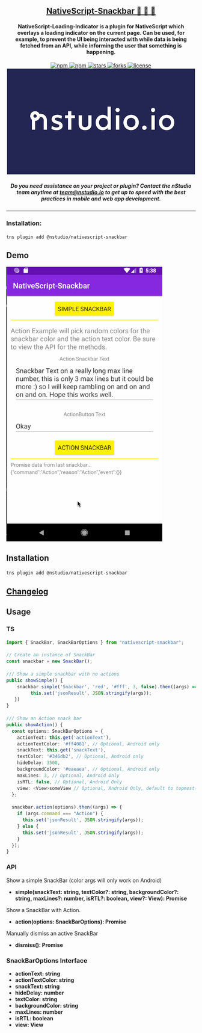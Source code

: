 <a align="center" href="https://www.npmjs.com/package/@nstudio/nativescript-snackbar">
    <h2 align="center">NativeScript-Snackbar 🍭 🍫 🍦</h2>
</a>
<h4 align="center">
NativeScript-Loading-Indicator is a plugin for NativeScript which overlays a loading indicator on the current page. Can be used, for example, to prevent the UI being interacted with while data is being fetched from an API, while informing the user that something is happening.
</h4>

<p align="center">
    <a href="https://www.npmjs.com/package/@nstudio/nativescript-snackbar">
        <img src="https://img.shields.io/npm/v/@nstudio/nativescript-snackbar.svg" alt="npm">
    </a>
    <a href="https://www.npmjs.com/package/@nstudio/nativescript-snackbar">
        <img src="https://img.shields.io/npm/dt/@nstudio/nativescript-snackbar.svg?label=npm%20downloads" alt="npm">
    </a>
    <a href="https://github.com/nstudio/nativescript-snackbar/stargazers">
        <img src="https://img.shields.io/github/stars/nstudio/nativescript-snackbar.svg" alt="stars">
    </a>
     <a href="https://github.com/nstudio/nativescript-snackbar/network">
        <img src="https://img.shields.io/github/forks/nstudio/nativescript-snackbar.svg" alt="forks">
    </a>
    <a href="https://github.com/nstudio/nativescript-snackbar/blob/master/LICENSE">
        <img src="https://img.shields.io/github/license/nstudio/nativescript-snackbar.svg" alt="license">
    </a>
    <a href="http://nstudio.io">
      <img src="https://github.com/nstudio/media/blob/master/images/nstudio-banner.png?raw=true" alt="nStudio banner">
    </a>
    <h5 align="center">Do you need assistance on your project or plugin? Contact the nStudio team anytime at <a href="mailto:team@nstudio.io">team@nstudio.io</a> to get up to speed with the best practices in mobile and web app development.
    </h5>
</p>

---

### Installation:

`tns plugin add @nstudio/nativescript-snackbar`

## Demo

![Snackbar](./screens/snackbar.gif)

## Installation

`tns plugin add @nstudio/nativescript-snackbar`

## [Changelog](./CHANGELOG.md)

## Usage

### TS

```typescript
import { SnackBar, SnackBarOptions } from "nativescript-snackbar";

// Create an instance of SnackBar
const snackbar = new SnackBar();

/// Show a simple snackbar with no actions
public showSimple() {
    snackbar.simple('Snackbar', 'red', '#fff', 3, false).then((args) => {
         this.set('jsonResult', JSON.stringify(args));
   })
}

/// Show an Action snack bar
public showAction() {
  const options: SnackBarOptions = {
    actionText: this.get('actionText'),
    actionTextColor: '#ff4081', // Optional, Android only
    snackText: this.get('snackText'),
    textColor: '#346db2', // Optional, Android only
    hideDelay: 3500,
    backgroundColor: '#eaeaea', // Optional, Android only
    maxLines: 3, // Optional, Android Only
    isRTL: false, // Optional, Android Only
    view: <View>someView // Optional, Android Only, default to topmost().currentPage
  };

  snackbar.action(options).then((args) => {
    if (args.command === "Action") {
      this.set('jsonResult', JSON.stringify(args));
    } else {
      this.set('jsonResult', JSON.stringify(args));
    }
  });
}
```

### API

Show a simple SnackBar (color args will only work on Android)

- **simple(snackText: string, textColor?: string, backgroundColor?: string, maxLines?: number, isRTL?: boolean, view?: View): Promise<any>**

Show a SnackBar with Action.

- **action(options: SnackBarOptions): Promise<any>**

Manually dismiss an active SnackBar

- **dismiss(): Promise<any>**

### SnackBarOptions Interface

- **actionText: string**
- **actionTextColor: string**
- **snackText: string**
- **hideDelay: number**
- **textColor: string**
- **backgroundColor: string**
- **maxLines: number**
- **isRTL: boolean**
- **view: View**
